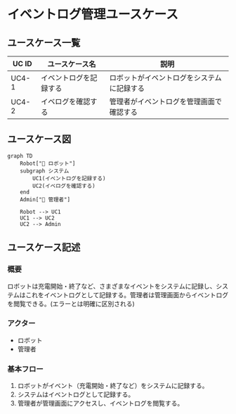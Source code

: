 # イベントログ管理ユースケース

## ユースケース一覧

| UC ID | ユースケース名         | 説明                                       |
| ----- | ---------------------- | ------------------------------------------ |
| UC4-1 | イベントログを記録する | ロボットがイベントログをシステムに記録する |
| UC4-2 | イベログを確認する     | 管理者がイベントログを管理画面で確認する   |

## ユースケース図

```mermaid
graph TD
    Robot["🤖 ロボット"]
    subgraph システム
        UC1(イベントログを記録する)
        UC2(イベログを確認する)
    end
    Admin["👤 管理者"]

    Robot --> UC1
    UC1 --> UC2
    UC2 --> Admin
```

## ユースケース記述

### 概要

ロボットは充電開始・終了など、さまざまなイベントをシステムに記録し、システムはこれをイベントログとして記録する。管理者は管理画面からイベントログを閲覧できる。(エラーとは明確に区別される)

### アクター

- ロボット
- 管理者

### 基本フロー

1. ロボットがイベント（充電開始・終了など）をシステムに記録する。
2. システムはイベントログとして記録する。
3. 管理者が管理画面にアクセスし、イベントログを閲覧する。
